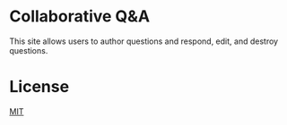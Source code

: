 Collaborative Q&A
=================
This site allows users to author questions and respond, edit, and destroy questions.

License
=======
[MIT](http://clu.mit-license.org/)
